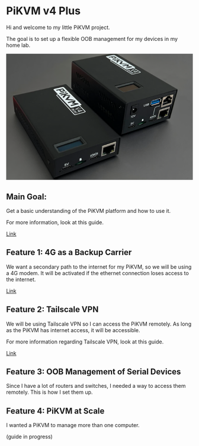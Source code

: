 # PiKVM v4 Plus

Hi and welcome to my little PiKVM project.

The goal is to set up a flexible OOB management for my devices in my home lab.

![Connections](PiKVMDevices.png)

## Main Goal:
Get a basic understanding of the PiKVM platform and how to use it.

For more information, look at this guide.

[Link](/Basic%20use/README.md)


## Feature 1: 4G as a Backup Carrier
We want a secondary path to the internet for my PiKVM, so we will be using a 4G modem. It will be activated if the ethernet connection loses access to the internet.

[Link](/Feature%201%20-%204G%20modem/README.md)


## Feature 2: Tailscale VPN 
We will be using Tailscale VPN so I can access the PiKVM remotely. As long as the PiKVM has internet access, it will be accessible.

For more information regarding Tailscale VPN, look at this guide.

[Link](/Feature%202%20-%20Tailscale%20VPN/README.md)



## Feature 3: OOB Management of Serial Devices 
Since I have a lot of routers and switches, I needed a way to access them remotely. This is how I set them up.


## Feature 4: PiKVM at Scale
I wanted a PiKVM to manage more than one computer.

(guide in progress)
